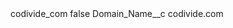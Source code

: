 <?xml version="1.0" encoding="UTF-8"?>
<CustomMetadata xmlns="http://soap.sforce.com/2006/04/metadata" xmlns:xsi="http://www.w3.org/2001/XMLSchema-instance" xmlns:xsd="http://www.w3.org/2001/XMLSchema">
    <label>codivide_com</label>
    <protected>false</protected>
    <values>
        <field>Domain_Name__c</field>
        <value xsi:type="xsd:string">codivide.com</value>
    </values>
</CustomMetadata>
